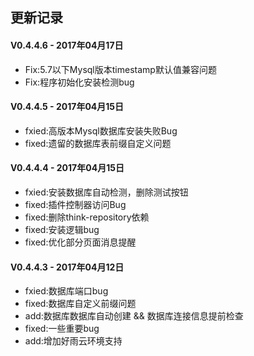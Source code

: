 ## 更新记录

#### V0.4.4.6 - 2017年04月17日

+ Fix:5.7以下Mysql版本timestamp默认值兼容问题
+ Fix:程序初始化安装检测bug

#### V0.4.4.5 - 2017年04月15日

+ fxied:高版本Mysql数据库安装失败Bug
+ fixed:遗留的数据库表前缀自定义问题

#### V0.4.4.4 - 2017年04月15日

+ fxied:安装数据库自动检测，删除测试按钮
+ fixed:插件控制器访问Bug
+ fixed:删除think-repository依赖
+ fixed:安装逻辑bug
+ fixed:优化部分页面消息提醒

#### V0.4.4.3 - 2017年04月12日

+ fxied:数据库端口bug
+ fixed:数据库自定义前缀问题
+ add:数据库数据库自动创建 && 数据库连接信息提前检查
+ fixed:一些重要bug
+ add:增加好雨云环境支持